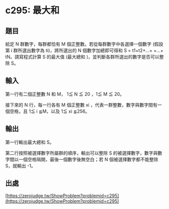 # c295: 最大和

## 題目

給定 N 群數字，每群都恰有 M 個正整數。若從每群數字中各選擇一個數字 (假設第 i 群所選出數字為 ti)，將所選出的 N 個數字加總即可得和 S = t1+t2+…+ +…+ tN。請寫程式計算 S 的最大值 (最大總和 )，並判斷各群所選出的數字是否可以整除 S。

## 輸入

第一行有二個正整數 N 和 M， 1≦ N ≦ 20 ，1≦ M ≦ 20。

接下來的 N 行，每一行各有 M 個正整數 xi ，代表一群整數，數字與數字間有一個空格，且 1≦ i ≦M，以及 1≦ xi ≦256。

## 輸出

第一行輸出最大總和 S。

第二行按照被選擇數字所屬群的順序，輸出可以整除 S 的被選擇數字，數字與數字間以一個空格隔開，最後一個數字後無空白；若 N 個被選擇數字都不能整除 S，就輸出 -1。

## 出處

[https://zerojudge.tw/ShowProblem?problemid=c295](https://zerojudge.tw/ShowProblem?problemid=c295)

